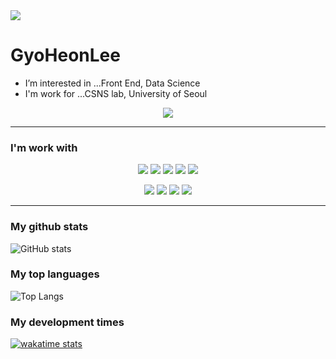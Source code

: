 <img src="https://capsule-render.vercel.app/api?type=rect&color=6699FF&height=200&section=header&text=Developer%20Lee&fontSize=90" />

<!--
![Anurag's GitHub stats](https://github-readme-stats.vercel.app/api?username=GyoHeonLee&show_icons=true&theme=react)
-->

<h1>GyoHeonLee</h1>

<ul>
  <li>I’m interested in ...Front End, Data Science
  <li>I'm work for ...CSNS lab, University of Seoul
</ul>

<p align="center">
  <a href="https://hits.seeyoufarm.com"><img src="https://hits.seeyoufarm.com/api/count/incr/badge.svg?url=https%3A%2F%2Fgithub.com%2FGyoHeonLee&count_bg=%234BB7D3&title_bg=%23555555&icon=&icon_color=%23E7E7E7&title=hits&edge_flat=true"/>
  </a>
</p>

---

<h3>I'm work with</h3>

<p align="center">
  <img src="https://img.shields.io/badge/React-61DAFB?style=flat-square&logo=React&logoColor=black"/>
  <img src="https://img.shields.io/badge/Vue.js-4FC08D?style=flat-square&logo=Vue.js&logoColor=white"/>
  <img src="https://img.shields.io/badge/Typescript-007acc?style=flat-square&logo=TypeScript&logoColor=white"/>
  <img src="https://img.shields.io/badge/Javascript-F7DF1E?style=flat-square&logo=JavaScript&logoColor=black"/>
  <img src="https://img.shields.io/badge/Sass-CC6699?style=flat-square&logo=Sass&logoColor=white"/>
</p>
<p align="center">
  <img src="https://img.shields.io/badge/HTML-E34F26?style=flat-square&logo=HTML5&logoColor=white"/>
  <img src="https://img.shields.io/badge/CSS-1572B6?style=flat-square&logo=CSS3&logoColor=white"/>
  <img src="https://img.shields.io/badge/Python-3766AB?style=flat-square&logo=Python&logoColor=white"/>
  <img src="https://img.shields.io/badge/Jupyter-F37626?style=flat-square&logo=Jupyter&logoColor=white"/>
</p>

---
<p align="center">
<h3>My github stats</h3>

![GitHub stats](https://github-readme-stats.vercel.app/api?username=GyoHeonLee&show_icons=true&theme=gruvbox)

<h3>My top languages</h3>

![Top Langs](https://github-readme-stats.vercel.app/api/top-langs/?username=GyoHeonLee&layout=compact&hide=jupyter%20notebook&card_width=444&langs_count=10&theme=gruvbox)

<h3>My development times</h3>

[![wakatime stats](https://github-readme-stats.vercel.app/api/wakatime?username=GyoHeonLee&layout=compact&theme=gruvbox)](https://github.com/anuraghazra/github-readme-stats)
</p>
